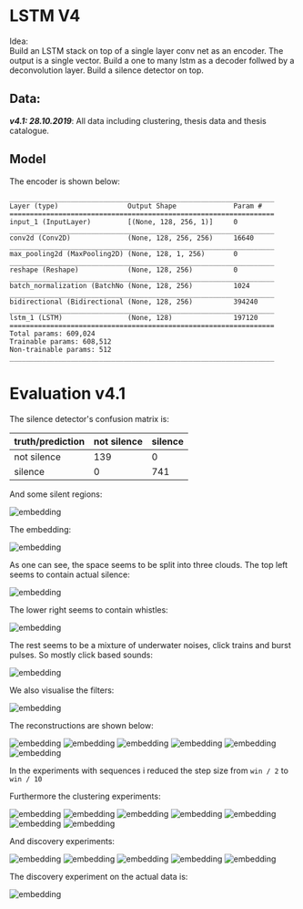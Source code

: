 # LSTM V4

Idea:  
 Build an LSTM stack on top of a single layer conv net as an encoder.
 The output is a single vector.
 Build a one to many lstm as a decoder follwed by a deconvolution layer.
 Build a silence detector on top. 

## Data:

***v4.1: 28.10.2019***: 
All data including clustering, thesis data and thesis catalogue.


## Model
The encoder is shown below:

```
_________________________________________________________________
Layer (type)                 Output Shape              Param #
=================================================================
input_1 (InputLayer)         [(None, 128, 256, 1)]     0
_________________________________________________________________
conv2d (Conv2D)              (None, 128, 256, 256)     16640
_________________________________________________________________
max_pooling2d (MaxPooling2D) (None, 128, 1, 256)       0
_________________________________________________________________
reshape (Reshape)            (None, 128, 256)          0
_________________________________________________________________
batch_normalization (BatchNo (None, 128, 256)          1024
_________________________________________________________________
bidirectional (Bidirectional (None, 128, 256)          394240
_________________________________________________________________
lstm_1 (LSTM)                (None, 128)               197120
=================================================================
Total params: 609,024
Trainable params: 608,512
Non-trainable params: 512
_________________________________________________________________
```

# Evaluation v4.1

The silence detector's confusion matrix is:

|truth/prediction|not silence|silence|
|:---|:---|:---|
|not silence|139|0|
|silence|0|741|

And some silent regions:

![embedding](images/sil.png)


The embedding:

![embedding](images/embedding.png)

As one can see, the space seems to be split into three clouds.
The top left seems to contain actual silence:

![embedding](images/embedding_sil.png)

The lower right seems to contain whistles:

![embedding](images/embedding_whistle.png)

The rest seems to be a mixture of underwater noises, click trains and burst pulses. So mostly click based sounds:

![embedding](images/embedding_clicks.png)


We also visualise the filters:

![embedding](images/filters.png)

The reconstructions are shown below:

![embedding](images/reconstruction1.png)
![embedding](images/reconstruction2.png)
![embedding](images/reconstruction3.png)
![embedding](images/reconstruction4.png)
![embedding](images/reconstruction5.png)
![embedding](images/reconstruction6.png)

In the experiments with sequences i reduced the step size from `win / 2` to `win / 10`

Furthermore the clustering experiments:

![embedding](images/0.png)
![embedding](images/1.png)
![embedding](images/2.png)
![embedding](images/3.png)
![embedding](images/4.png)
![embedding](images/5.png)
![embedding](images/6.png)


And discovery experiments:

![embedding](images/density_0.png)
![embedding](images/density_1.png)
![embedding](images/density_2.png)
![embedding](images/density_3.png)
![embedding](images/density_4.png)


The discovery experiment on the actual data is:

![embedding](images/clusters.png)
